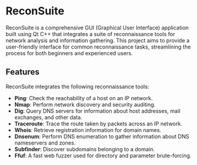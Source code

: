 # ReconSuite

ReconSuite is a comprehensive GUI (Graphical User Interface) application built using Qt C++ that integrates a suite of reconnaissance tools for network analysis and information gathering. This project aims to provide a user-friendly interface for common reconnaissance tasks, streamlining the process for both beginners and experienced users.

## Features

ReconSuite integrates the following reconnaissance tools:

- **Ping**: Check the reachability of a host on an IP network.
- **Nmap**: Perform network discovery and security auditing.
- **Dig**: Query DNS servers for information about host addresses, mail exchanges, and other data.
- **Traceroute**: Trace the route taken by packets across an IP network.
- **Whois**: Retrieve registration information for domain names.
- **Dnsenum**: Perform DNS enumeration to gather information about DNS nameservers and zones.
- **Subfinder**: Discover subdomains belonging to a domain.
- **Ffuf**: A fast web fuzzer used for directory and parameter brute-forcing.


